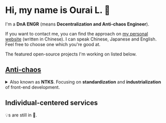 # Hi, my name is Ourai L. 🤩

I'm a __DnA ENGR__ (means __Decentralization and Anti-chaos Engineer__).

If you want to contact me, you can find the approach on [my personal website](https://ourai.ws/) (written in Chinese). I can speak Chinese, Japanese and English. Feel free to choose one which you're good at.

The featured open-source projects I'm working on listed below.

## [Anti-chaos](https://github.com/anti-chaos)

<details>
<summary>Also known as <strong>NTKS</strong>. Focusing on <strong>standardization</strong> and <strong>industrialization</strong> of front-end development.</summary>

### [Petals](https://github.com/ourai/petals)

A sub system of __Fxxk Design__, born for component-based front-end development.

As the foundation of GUI development, provides component interfaces, headless components, CSS components and many useful utilities.

There're also some implementations based on Petals:

- [Kokiri](https://github.com/kokiri-ui) - Vue.js components
- [Zora](https://github.com/zora-ui) - React components

### [Handie](https://github.com/handiejs)
  
A progressive config-driven JavaScript framework from __Future.js__ for front-end development of web-based management systems.

Solutions for web apps based on Vue.js ([`handie-vue`](https://github.com/handiejs/handie-vue)) and React ([`handie-react`](https://github.com/handiejs/handie-react)) are available right now.
</details>

## Individual-centered services

💡s are still in 🧠.
